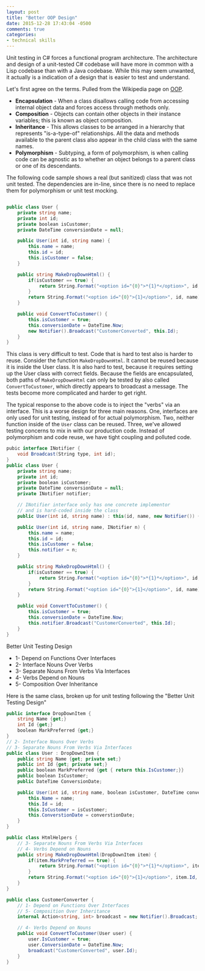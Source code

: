 ```yaml
---
layout: post
title: "Better OOP Design"
date: 2015-12-28 17:43:04 -0500
comments: true
categories: 
- technical skills
---
```


Unit testing in C# forces a functional program architecture. The architecture
and design of a unit-tested C# codebase will have more in common with a Lisp
codebase than with a Java codebase. While this may seem unwanted, it actually is
a indication of a design that is easier to test and understand.

Let's first agree on the terms. Pulled from the Wikipedia page on [OOP](https://en.wikipedia.org/wiki/Object-oriented_programming#Encapsulation).

* **Encapsulation** - When a class disallows calling code from accessing
  internal object data and forces access through methods only.
* **Composition** - Objects can contain other objects in their instance
  variables; this is known as object composition.
* **Inheritance** - This allows classes to be arranged in a hierarchy that
  represents "is-a-type-of" relationships. All the data and methods available to
  the parent class also appear in the child class with the same names.
* **Polymorphism** - Subtyping, a form of polymorphism, is when calling code can
  be agnostic as to whether an object belongs to a parent class or one of its
  descendants.

The following code sample shows a real (but sanitized) class that was not unit
tested. The dependencies are in-line, since there is no need to replace them for
polymorphism or unit test mocking.

```csharp

public class User {
    private string name;
    private int id;
    private boolean isCustomer;
    private DateTime conversionDate = null;

    public User(int id, string name) {
        this.name = name;
        this.id = id;
        this.isCustomer = false;
    }

    public string MakeDropDownHtml() {
        if(isCustomer == true) {
            return String.Format("<option id="{0}">*{1}*</option>", id, name);
        }
        return String.Format("<option id="{0}">{1}</option>", id, name);
    }

    public void ConvertToCustomer() {
        this.isCustomer = true;
        this.conversionDate = DateTime.Now;
        new Notifier().Broadcast("CustomerConverted", this.Id);
    }
}
```

This class is very difficult to test. Code that is hard to test also is harder
to reuse. Consider the function ```MakeDropDownHtml```. It cannot be reused
because it is inside the User class. It is also hard to test, because it
requires setting up the User class with correct fields. Because the fields are
encapsulated, both paths of ```MakeDropDownHtml``` can only be tested by also
called ```ConvertToCustomer```, which directly appears to broadcast a message.
The tests become more complicated and harder to get right.

The typical response to the above code is to inject the "verbs" via an
interface. This is a worse design for three main reasons. One, interfaces are
only used for unit testing, instead of for actual polymorphism. Two, neither
function inside of the ```User``` class can be reused. Three, we've allowed
testing concerns to mix in with our production code. Instead of polymorphism and
code reuse, we have tight coupling and polluted code.

```csharp
pubic interface INotifier {
    void Broadcast(String type, int id);
}
public class User {
    private string name;
    private int id;
    private boolean isCustomer;
    private DateTime conversionDate = null;
    private INotifier notifier;

    // INotifier interface only has one concrete implementor
    // and is hard-coded inside the class
    public User(int id, string name) : this(id, name, new Notifier()) {}

    public User(int id, string name, INotifier n) {
        this.name = name;
        this.id = id;
        this.isCustomer = false;
        this.notifier = n;
    }

    public string MakeDropDownHtml() {
        if(isCustomer == true) {
            return String.Format("<option id="{0}">*{1}*</option>", id, name);
        }
        return String.Format("<option id="{0}">{1}</option>", id, name);
    }

    public void ConvertToCustomer() {
        this.isCustomer = true;
        this.conversionDate = DateTime.Now;
        this.notifier.Broadcast("CustomerConverted", this.Id);
    }
}
```

Better Unit Testing Design

* 1- Depend on Functions Over Interfaces
* 2- Interface Nouns Over Verbs
* 3- Separate Nouns From Verbs Via Interfaces
* 4- Verbs Depend on Nouns
* 5- Composition Over Inheritance

Here is the same class, broken up for unit testing following the "Better Unit
Testing Design"

```csharp
public interface DropDownItem {
    string Name {get;}
    int Id {get;}
    boolean MarkPreferred {get;}
}
// 2- Interface Nouns Over Verbs
// 3- Separate Nouns From Verbs Via Interfaces
public class User : DropDownItem {
    public string Name {get; private set;}
    public int Id {get; private set;}
    public boolean MarkPreferred {get { return this.IsCustomer;}}
    public boolean IsCustomer;
    public DateTime ConversionDate;

    public User(int id, string name, boolean isCustomer, DateTime converstionDate) {
        this.Name = name;
        this.Id = id;
        this.IsCustomer = isCustomer;
        this.ConverstionDate = converstionDate;
    }
}

public class HtmlHelpers {
    // 3- Separate Nouns From Verbs Via Interfaces
    // 4- Verbs Depend on Nouns
    public string MakeDropDownHtml(DropDownItem item) {
        if(item.MarkPreferred == true) {
            return String.Format("<option id="{0}">*{1}*</option>", item.Id, item.Name);
        }
        return String.Format("<option id="{0}">{1}</option>", item.Id, item.Name);
    }
}

public class CustomerConverter {
    // 1- Depend on Functions Over Interfaces
    // 5- Composition Over Inheritance
    internal Action<string, int> broadcast = new Notifier().Broadcast;

    // 4- Verbs Depend on Nouns
    public void ConvertToCustomer(User user) {
        user.IsCustomer = true;
        user.ConversionDate = DateTime.Now;
        broadcast("CustomerConverted", user.Id);
    }
}
```

